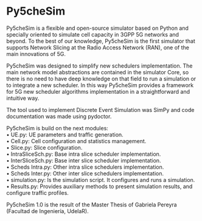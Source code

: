# Py5cheSim
Py5cheSim is a flexible and open-source simulator based on Python and 
specially oriented to simulate cell capacity in 3GPP 5G networks and beyond. 
To the best of our knowledge, Py5cheSim is the first simulator that supports 
Network Slicing at the Radio Access Network (RAN), one of the main innovations of 5G. 

Py5cheSim was designed to simplify new schedulers implementation. 
The main network model abstractions are contained in the simulator Core, so there is no need to have deep knowledge on that field to run a simulation or to integrate a new scheduler. In this way Py5cheSim provides a framework for 5G new scheduler algorithms implementation in a straightforward and intuitive way.

The tool used to implement Discrete Event Simulation was SimPy and code documentation was made using pydoctor.

Py5cheSim is build on the next modules:<br/>
• UE.py: UE parameters and traffic generation.<br/>
• Cell.py: Cell configuration and statistics management.<br/>
• Slice.py: Slice configuration.<br/>
• IntraSliceSch.py: Base intra slice scheduler implementation.<br/>
• InterSliceSch.py: Base inter slice scheduler implementation.<br/>
• Scheds Intra.py: Other intra slice schedulers implementation.<br/>
• Scheds Inter.py: Other inter slice schedulers implementation.<br/>
• simulation.py: Is the simulation script. It configures and runs a simulation.<br/>
• Results.py: Provides auxiliary methods to present simulation results, and configure traffic profiles.<br/>

Py5cheSim 1.0 is the result of the Master Thesis of Gabriela Pereyra (Facultad de Ingeniería, UdelaR).

